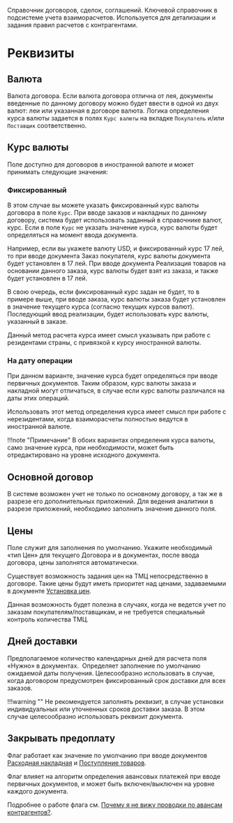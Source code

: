 ﻿Справочник договоров, сделок, соглашений. Ключевой справочник в подсистеме учета взаиморасчетов. Используется для детализации и задания правил расчетов с контрагентами.

# Реквизиты

## Валюта

Валюта договора. Если валюта договора отлична от лея, документы введенные по данному договору можно будет ввести в одной из двух валют: леи или указанная в договоре валюта. Логика определения курса валюты задается в полях `Курс валюты` на вкладке `Покупатель` и/или `Поставщик` соответственно.

## Курс валюты

Поле доступно для договоров в иностранной валюте и может принимать следующие значения:

### Фиксированный

В этом случае вы можете указать фиксированный курс валюты договора в поле `Курс`. При вводе заказов и накладных по данному договору, система будет использовать заданный в справочнике валют, курс. Если в поле `Курс` не указать значение курса, курс валюты будет определяться на момент ввода документа.

Например, если вы укажете валюту USD, и фиксированный курс 17 лей, то при вводе документа Заказ покупателя, курс валюты документа будет установлен в 17 лей. При вводе документа Реализация товаров на основании данного заказа, курс валюты будет взят из заказа, и также будет установлен в 17 лей.

В свою очередь, если фиксированный курс задан не будет, то в примере выше, при вводе заказа, курс валюты заказа будет установлен в значение текущего курса (согласно текущих курсов валют). Последующий ввод реализации, будет использовать курс валюты, указанный в заказе.

Данный метод расчета курса имеет смысл указывать при работе с резидентами страны, с привязкой к курсу иностранной валюты.

### На дату операции

При данном варианте, значение курса будет определяться при вводе первичных документов. Таким образом, курс валюты заказа и накладной могут отличаться, в случае если курс валюты различался на даты этих операций.

Использовать этот метод определения курса имеет смысл при работе с нерезидентами, когда взаиморасчеты полностью ведутся в иностранной валюте.

!!!note "Примечание"
	В обоих вариантах определения курса валюты, само значение курса, при необходимости, может быть отредактировано на уровне исходного документа.

## Основной договор

В системе возможен учет не только по основному договору, а так же в разрезе его дополнительных приложений. Для ведения аналитики в разрезе приложений, необходимо заполнить значение данного поля.

## Цены

Поле служит для заполнения по умолчанию. Укажите необходимый «тип Цен» для текущего Договора и в документах, после ввода договора, цены заполнятся автоматически.

Существует возможность задания цен на ТМЦ непосредственно в договоре. Такие цены будут иметь приоритет над ценами, задаваемыми в документе [Установка цен](/d/SetupPrices).

Данная возможность будет полезна в случаях, когда не ведется учет по заказам покупателям/поставщикам, и не требуется специальный контроль количества ТМЦ.

## Дней доставки

Предполагаемое количество календарных дней для расчета поля «Нужно» в документах.  Определяет заполнение по умолчанию ожидаемой даты получения. Целесообразно использовать в случае, когда договором предусмотрен фиксированный срок доставки для всех заказов.

!!!warning ""
	Не рекомендуется заполнять реквизит, в случае установки индивидуальных или уточненных сроков доставки заказа. В этом случае целесообразно использовать реквизит документа.

## Закрывать предоплату

Флаг работает как значение по умолчанию при вводе документов [Расходная накладная](/d/Invoice) и [Поступление товаров](/d/VendorInvoice).

Флаг влияет на алгоритм определения авансовых платежей при вводе первичных документов, и может быть включен/выключен на уровне каждого документа.

Подробнее о работе флага см. [Почему я не вижу проводки по авансам контрагентов?](/faq#WhereIsAdvance).
